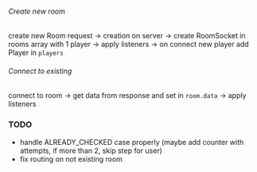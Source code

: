 ###### Create new room

create new Room request ->
creation on server ->
create RoomSocket in rooms array with 1 player ->
apply listeners ->
on connect new player add Player in `players`

###### Connect to existing

connect to room ->
get data from response and set in `room.data` ->
apply listeners

### TODO

-   handle ALREADY_CHECKED case properly (maybe add counter with attempts, if more than 2, skip step for user)
-   fix routing on not existing room
